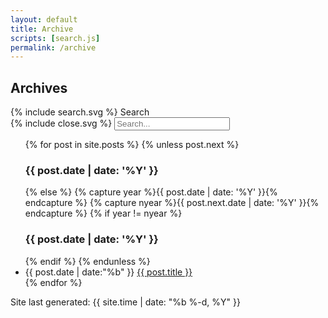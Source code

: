 ```yaml
---
layout: default
title: Archive
scripts: [search.js]
permalink: /archive
---
```

<div class="archive-header">
    <h2>Archives</h2>
    <span class="icon toggle-search">{% include search.svg %} Search</span>
</div>
<div class="search">
    <div class="wrapper">
        <span class="icon toggle-search">{% include close.svg %}</span>
        <input type="text" class="search-input" id="search-input" placeholder="Search...">
        <ul id="results-container"></ul>
    </div>
</div>
<ul class="archive-lists">
  {% for post in site.posts %}
    {% unless post.next %}
      <div class="by-year">
        <h3>{{ post.date | date: '%Y' }}</h3>
    {% else %}
      {% capture year %}{{ post.date | date: '%Y' }}{% endcapture %}
      {% capture nyear %}{{ post.next.date | date: '%Y' }}{% endcapture %}
      {% if year != nyear %}
      </div>
      <div class="by-year">
        <h3>{{ post.date | date: '%Y' }}</h3>
      {% endif %}
    {% endunless %}
    <li><span class="date">{{ post.date | date:"%b" }}</span> <a href="{{ post.url | prepend: site.baseurl }}">{{ post.title }}</a></li>
  {% endfor %}
</div></ul>
<span class="last-update">Site last generated: {{ site.time | date: "%b %-d, %Y"  }}</span>

